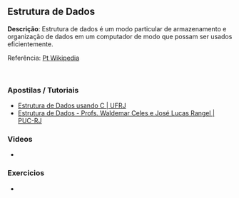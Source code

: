 ## Estrutura de Dados
<strong>Descrição</strong>: Estrutura de dados é um modo particular de armazenamento e organização de dados em um computador de modo que possam ser usados eficientemente.
<br/>

Referência: [Pt Wikipedia](http://pt.wikipedia.org/wiki/Estrutura_de_dados) 

<br/>

### Apostilas / Tutoriais

- [Estrutura de Dados usando C | UFRJ](http://www.dcc.ufrj.br/~francisco_vianna/livros/Estruturas.de.Dados.Usando.C.-.Tenenbaum.pdf)
- [Estrutura de Dados - Profs. Waldemar Celes e José Lucas Rangel | PUC-RJ](http://ic.unicamp.br/~everton/ft/ST364/estrut-dados-pucrio.pdf)

### Videos

- []()

### Exercicios

- []()
